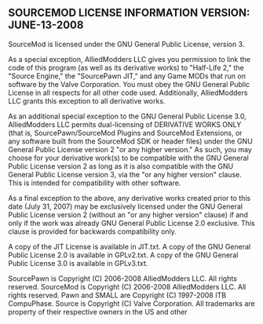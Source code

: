 SOURCEMOD LICENSE INFORMATION
VERSION: JUNE-13-2008
-----------------------------

SourceMod is licensed under the GNU General Public License, version 3.  

As a special exception, AlliedModders LLC gives you permission to link the code
of this program (as well as its derivative works) to "Half-Life 2," the "Source 
Engine," the "SourcePawn JIT," and any Game MODs that run on software by the 
Valve Corporation.  You must obey the GNU General Public License in all 
respects for all other code used. Additionally, AlliedModders LLC grants this 
exception to all derivative works.

As an additional special exception to the GNU General Public License 3.0, 
AlliedModders LLC permits dual-licensing of DERIVATIVE WORKS ONLY (that is, 
SourcePawn/SourceMod Plugins and SourceMod Extensions, or any software built 
from the SourceMod SDK or header files) under the GNU General Public License 
version 2 "or any higher version."  As such, you may choose for your derivative 
work(s) to be compatible with the GNU General Public License version 2 as long 
as it is also compatible with the GNU General Public License version 3, via the 
"or any higher version" clause.  This is intended for compatibility with other
software.

As a final exception to the above, any derivative works created prior to this 
date (July 31, 2007) may be exclusively licensed under the GNU General Public 
License version 2 (without an "or any higher version" clause) if and only if 
the work was already GNU General Public License 2.0 exclusive.  This clause is 
provided for backwards compatibility only.

A copy of the JIT License is available in JIT.txt.
A copy of the GNU General Public License 2.0 is available in GPLv2.txt.
A copy of the GNU General Public License 3.0 is available in GPLv3.txt.

SourcePawn is Copyright (C) 2006-2008 AlliedModders LLC.  All rights reserved.
SourceMod is Copyright (C) 2006-2008 AlliedModders LLC.  All rights reserved.
Pawn and SMALL are Copyright (C) 1997-2008 ITB CompuPhase.
Source is Copyright (C) Valve Corporation.
All trademarks are property of their respective owners in the US and other